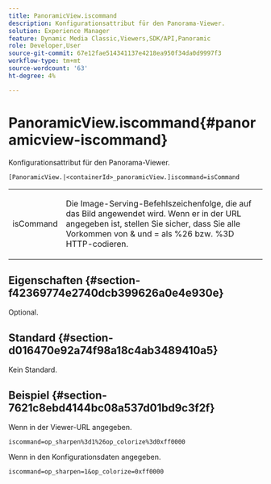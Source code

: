 ```yaml
---
title: PanoramicView.iscommand
description: Konfigurationsattribut für den Panorama-Viewer.
solution: Experience Manager
feature: Dynamic Media Classic,Viewers,SDK/API,Panoramic
role: Developer,User
source-git-commit: 67e12fae514341137e4218ea950f34da0d9997f3
workflow-type: tm+mt
source-wordcount: '63'
ht-degree: 4%

---
```


# PanoramicView.iscommand{#panoramicview-iscommand}

Konfigurationsattribut für den Panorama-Viewer.

` [PanoramicView.|<containerId>_panoramicView.]iscommand=isCommand `

<table id="table_43A84C1044574A6FAB8CE67D71AAD5EC"> 
 <tbody> 
  <tr> 
   <td colname="col1"> <p> <span class="codeph"> <span class="varname"> isCommand</span> </span> </p> </td> 
   <td colname="col2"> <p> Die Image-Serving-Befehlszeichenfolge, die auf das Bild angewendet wird.  Wenn er in der URL angegeben ist, stellen Sie sicher, dass Sie alle Vorkommen von <span class="codeph"> &amp;</span> und <span class="codeph"> =</span> als <span class="codeph"> %26</span> bzw. <span class="codeph"> %3D</span> HTTP-codieren. </p> </td> 
  </tr> 
 </tbody> 
</table>


## Eigenschaften {#section-f42369774e2740dcb399626a0e4e930e}

Optional.

## Standard {#section-d016470e92a74f98a18c4ab3489410a5}

Kein Standard.

## Beispiel {#section-7621c8ebd4144bc08a537d01bd9c3f2f}

Wenn in der Viewer-URL angegeben.

```
iscommand=op_sharpen%3d1%26op_colorize%3d0xff0000
```

Wenn in den Konfigurationsdaten angegeben.

```
iscommand=op_sharpen=1&op_colorize=0xff0000
```
